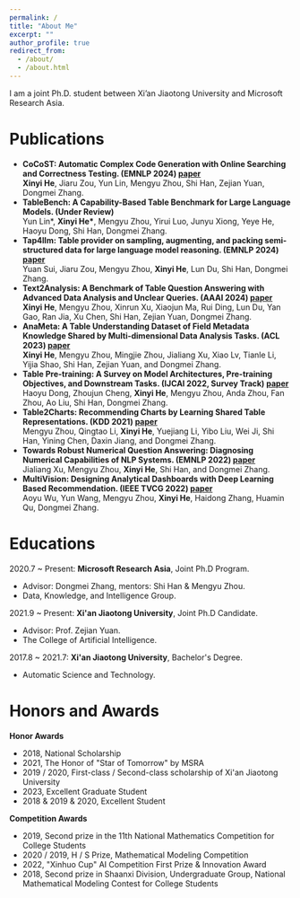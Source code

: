 ```yaml
---
permalink: /
title: "About Me"
excerpt: ""
author_profile: true
redirect_from: 
  - /about/
  - /about.html
---
```


<span class='anchor' id='about-me'></span>
I am a joint Ph.D. student between Xi’an Jiaotong University and Microsoft Research Asia.

<span class='anchor' id='publications'></span>
# Publications

+ **CoCoST: Automatic Complex Code Generation with Online Searching and Correctness Testing. (EMNLP 2024) [paper](https://arxiv.org/abs/2403.13583)**  
  **Xinyi He**, Jiaru Zou, Yun Lin, Mengyu Zhou, Shi Han, Zejian Yuan, Dongmei Zhang.
+ **TableBench: A Capability-Based Table Benchmark for Large Language Models. (Under Review)**  
  Yun Lin*, **Xinyi He\***, Mengyu Zhou, Yirui Luo, Junyu Xiong, Yeye He, Haoyu Dong, Shi Han, Dongmei Zhang.
+ **Tap4llm: Table provider on sampling, augmenting, and packing semi-structured data for large language model reasoning. (EMNLP 2024) [paper](https://arxiv.org/abs/2312.09039)**  
  Yuan Sui, Jiaru Zou, Mengyu Zhou, **Xinyi He**, Lun Du, Shi Han, Dongmei Zhang.
+ **Text2Analysis: A Benchmark of Table Question Answering with Advanced Data Analysis and Unclear Queries. (AAAI 2024) [paper](https://ojs.aaai.org/index.php/AAAI/article/view/29779)**  
  **Xinyi He**, Mengyu Zhou, Xinrun Xu, Xiaojun Ma, Rui Ding, Lun Du, Yan Gao, Ran Jia, Xu Chen, Shi Han, Zejian Yuan, Dongmei Zhang.
+ **AnaMeta: A Table Understanding Dataset of Field Metadata Knowledge Shared by Multi-dimensional Data Analysis Tasks. (ACL 2023) [paper](https://aclanthology.org/2023.findings-acl.604)**  
  **Xinyi He**, Mengyu Zhou, Mingjie Zhou, Jialiang Xu, Xiao Lv, Tianle Li, Yijia Shao, Shi Han, Zejian Yuan, and Dongmei Zhang.
+ **Table Pre-training: A Survey on Model Architectures, Pre-training Objectives, and Downstream Tasks. (IJCAI 2022, Survey Track) [paper](https://doi.org/10.24963/ijcai.2022/761)**  
  Haoyu Dong, Zhoujun Cheng, **Xinyi He**, Mengyu Zhou, Anda Zhou, Fan Zhou, Ao Liu, Shi Han, Dongmei Zhang.
+ **Table2Charts: Recommending Charts by Learning Shared Table Representations. (KDD 2021) [paper](https://doi.org/10.1145/3447548.3467279)**  
  Mengyu Zhou, Qingtao Li, **Xinyi He**, Yuejiang Li, Yibo Liu, Wei Ji, Shi Han, Yining Chen, Daxin Jiang, and Dongmei Zhang.
+ **Towards Robust Numerical Question Answering: Diagnosing Numerical Capabilities of NLP Systems. (EMNLP 2022) [paper](https://aclanthology.org/2022.emnlp-main.542)**  
  Jialiang Xu, Mengyu Zhou, **Xinyi He**, Shi Han, and Dongmei Zhang.
+ **MultiVision: Designing Analytical Dashboards with Deep Learning Based Recommendation. (IEEE TVCG 2022) [paper](https://ieeexplore.ieee.org/abstract/document/9552449)**  
  Aoyu Wu, Yun Wang, Mengyu Zhou, **Xinyi He**, Haidong Zhang, Huamin Qu, Dongmei Zhang.


<span class='anchor' id='educations'></span>
# Educations
2020.7 ~ Present: **Microsoft Research Asia**, Joint Ph.D Program.
  + Advisor: Dongmei Zhang, mentors: Shi Han & Mengyu Zhou.
  + Data, Knowledge, and Intelligence Group.

2021.9 ~ Present: **Xi'an Jiaotong University**, Joint Ph.D Candidate.
  + Advisor: Prof. Zejian Yuan.
  + The College of Artificial Intelligence.

2017.8 ~ 2021.7: **Xi'an Jiaotong University**, Bachelor's Degree.
  + Automatic Science and Technology.

<span class='anchor' id='honors'></span>
# Honors and Awards
**Honor Awards**
+ 2018, National Scholarship
+ 2021, The Honor of "Star of Tomorrow" by MSRA
+ 2019 / 2020, First-class / Second-class scholarship of Xi'an Jiaotong University
+ 2023, Excellent Graduate Student
+ 2018 & 2019 & 2020, Excellent Student

**Competition Awards**
+ 2019, Second prize in the 11th National Mathematics Competition for College Students
+ 2020 / 2019, H / S Prize, Mathematical Modeling Competition
+ 2022, "Xinhuo Cup" AI Competition First Prize & Innovation Award
+ 2018, Second prize in Shaanxi Division, Undergraduate Group, National Mathematical Modeling Contest for College Students


